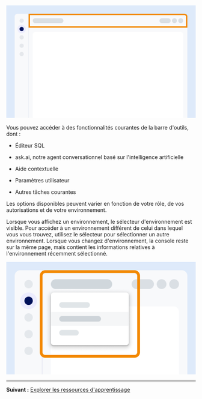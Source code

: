 ![Exemple montrant l'emplacement de la barre d'outils à l'écran.](Images/vgh1721089931412.png)

Vous pouvez accéder à des fonctionnalités courantes de la barre d'outils, dont :

-   Éditeur SQL

-   ask.ai, notre agent conversationnel basé sur l'intelligence artificielle

-   Aide contextuelle

-   Paramètres utilisateur

-   Autres tâches courantes

Les options disponibles peuvent varier en fonction de votre rôle, de vos autorisations et de votre environnement.

Lorsque vous affichez un environnement, le sélecteur d'environnement est visible. Pour accéder à un environnement différent de celui dans lequel vous vous trouvez, utilisez le sélecteur pour sélectionner un autre environnement. Lorsque vous changez d'environnement, la console reste sur la même page, mais contient les informations relatives à l'environnement récemment sélectionné.

![Exemple montrant l'emplacement du sélecteur d'environnement à l'écran.](Images/kzn1721171149686.png)

------------------------------------------------------------------------

**Suivant :** [Explorer les ressources d'apprentissage](xex1721168413281.md)
